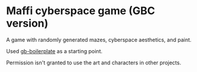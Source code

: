 # Maffi cyberspace game (GBC version)

A game with randomly generated mazes, cyberspace aesthetics, and paint.

Used [gb-boilerplate](https://github.com/ISSOtm/gb-boilerplate) as a starting point.

Permission isn't granted to use the art and characters in other projects.
